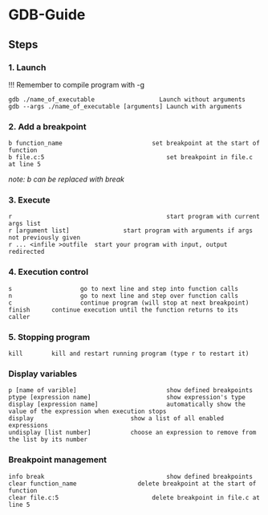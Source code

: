 # GDB-Guide

## Steps

### 1.  Launch
!!! Remember to compile program with -g
```
gdb ./name_of_executable		          Launch without arguments
gdb --args ./name_of_executable [arguments]	Launch with arguments
```
### 2.  Add a breakpoint
```
b function_name							set breakpoint at the start of function
b file.c:5									set breakpoint in file.c at line 5
```
*note: b can be replaced with break*

### 3.  Execute
```
r										  	start program with current args list
r [argument list]				start program with arguments if args not previously given
r ... <infile >outfile	start your program with input, output redirected
```
### 4.	Execution control
```
s					go to next line and step into function calls
n					go to next line and step over function calls
c					continue program (will stop at next breakpoint)
finish  	continue execution until the function returns to its caller
```
### 5.  Stopping program
```
kill		kill and restart running program (type r to restart it)
```

### Display variables
```
p [name of varible]						  	show defined breakpoints
ptype [expression name]						show expression's type
display [expression name]					automatically show the value of the expression when execution stops
display                           show a list of all enabled expressions
undisplay [list number]           choose an expression to remove from the list by its number
```

### Breakpoint management
```
info break									show defined breakpoints
clear function_name					delete breakpoint at the start of function
clear file.c:5							delete breakpoint in file.c at line 5
```
